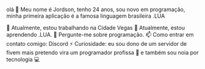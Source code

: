 olá 👋
Meu nome é Jordson, tenho 24 anos, sou novo em programação, minha primeira aplicação é a famosa linguagem brasileira .LUA

🔭 Atualmente, estou trabalhando na Cidade Vegas
🌱 Atualmente, estou aprendendo .LUA.
💬 Pergunte-me sobre programação.
📫 Como entrar em contato comigo: Discord
⚡ Curiosidade: eu sou dono de um servidor de fivem mais pretendo vira um programador profissa 📓 e também sou noia por tecnologia 💻
